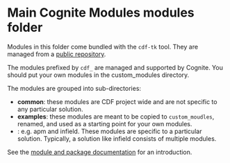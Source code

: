 # Main Cognite Modules modules folder

Modules in this folder come bundled with the `cdf-tk` tool. They are managed
from a [public repository](https://github.com/cognitedata/cdf-project-templates).

The modules prefixed by `cdf_` are managed and supported by Cognite. You should put your own modules in
the custom_modules directory.

The modules are grouped into sub-directories:

* **common**: these modules are CDF project wide and are not specific to any particular solution.
* **examples**: these modules are meant to be copied to `custom_moudles`, renamed, and used as a starting point
  for your own modules.
* **<solution>**: e.g. apm and infield. These modules are specific to a particular solution. Typically,
  a solution like infield consists of multiple modules.

See the [module and package documentation](https://developer.cognite.com/sdks/toolkit/references/module_reference) for
an introduction.
